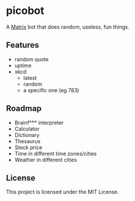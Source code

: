 # picobot

A [Matrix](https://matrix.org) bot that does random, useless, fun things.

## Features

* random quote
* uptime
* xkcd
  * latest
  * random
  * a specific one (eg 783)

## Roadmap

* Brainf*** interpreter
* Calculator
* Dictionary
* Thesaurus
* Stock price
* Time in different time zones/cities
* Weather in different cities

## License

This project is licensed under the MIT License.
